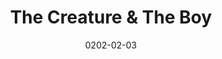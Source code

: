 ---
category: writing
date: 0202-02-03
description: If you aren't careful, the forest may never let you go
disabled: false
img: creature_and_boy.png
layout: default
link: https://www.amazon.com/dp/B077RT94S5
title: The Creature & The Boy
---